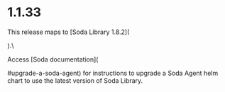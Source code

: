 # 1.1.33

This release maps to \[Soda Library 1.8.2]\(

).\


Access \[Soda documentation]\(

\#upgrade-a-soda-agent) for instructions to upgrade a Soda Agent helm chart to use the latest version of Soda Library.
